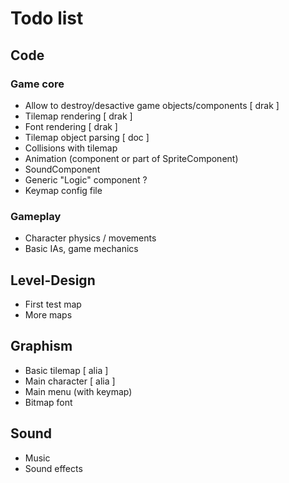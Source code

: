 # Todo list

## Code

### Game core
- Allow to destroy/desactive game objects/components [ drak ]
- Tilemap rendering [ drak ]
- Font rendering [ drak ]
- Tilemap object parsing [ doc ]
- Collisions with tilemap
- Animation (component or part of SpriteComponent)
- SoundComponent
- Generic "Logic" component ?
- Keymap config file

### Gameplay
- Character physics / movements
- Basic IAs, game mechanics

## Level-Design
- First test map
- More maps

## Graphism
- Basic tilemap [ alia ]
- Main character [ alia ]
- Main menu (with keymap)
- Bitmap font

## Sound
- Music
- Sound effects
